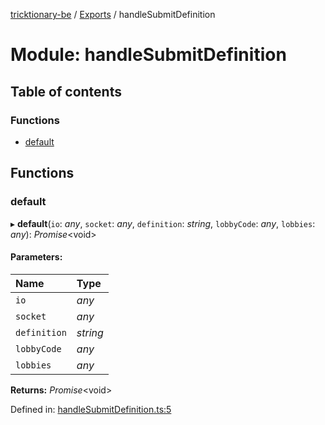 [tricktionary-be](../README.md) / [Exports](../modules.md) / handleSubmitDefinition

# Module: handleSubmitDefinition

## Table of contents

### Functions

- [default](handlesubmitdefinition.md#default)

## Functions

### default

▸ **default**(`io`: *any*, `socket`: *any*, `definition`: *string*, `lobbyCode`: *any*, `lobbies`: *any*): *Promise*<void\>

#### Parameters:

Name | Type |
:------ | :------ |
`io` | *any* |
`socket` | *any* |
`definition` | *string* |
`lobbyCode` | *any* |
`lobbies` | *any* |

**Returns:** *Promise*<void\>

Defined in: [handleSubmitDefinition.ts:5](https://github.com/story-squad/tricktionary-be/blob/c4cf9da/src/sockets/handleSubmitDefinition.ts#L5)
